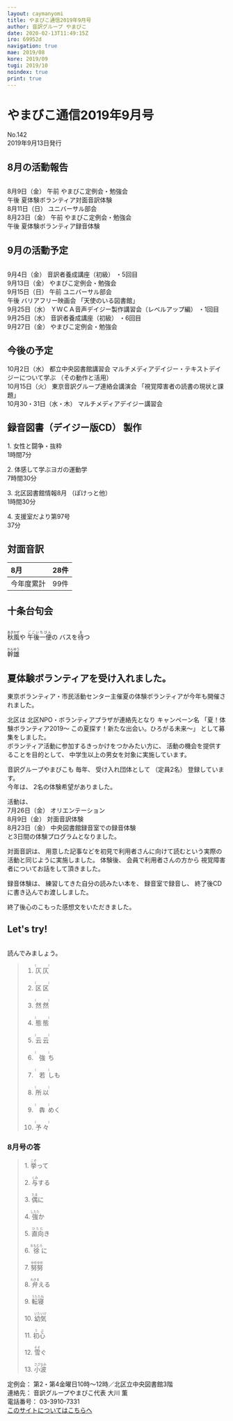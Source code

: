 ```yaml
---
layout: caymanyomi
title: やまびこ通信2019年9月号
author: 音訳グループ やまびこ
date: 2020-02-13T11:49:15Z
iro: 69952d
navigation: true
mae: 2019/08
kore: 2019/09
tugi: 2019/10
noindex: true
print: true
---
```

   

# <span data-dur="4.405" data-begin="2.050" id="xmri_0001">やまびこ通信2019年9月号</span>

<span data-dur="2.706" data-begin="6.455" id="xmri_0002">No.142</span>  
<span data-dur="4.494" data-begin="9.161" id="xmri_0003">2019年9月13日発行</span>

## <span data-dur="2.816" data-begin="17.897" id="xmri_0006">8月の活動報告</span>

<img class="migi" src="media/09/cut1.png" alt="" />


<span data-dur="2.396" data-begin="20.713" id="xmri_0007">8月9日（金）</span>
<span data-dur="1.097" data-begin="23.109" id="xmri_0008">午前</span>
<span data-dur="3.786" data-begin="24.206" id="xmri_0009">やまびこ定例会・勉強会</span>  
<span data-dur="0.967" data-begin="27.992" id="xmri_000A">午後</span>
<span data-dur="4.543" data-begin="28.959" id="xmri_000B">夏体験ボランティア対面音訳体験</span>  
<span data-dur="2.706" data-begin="33.502" id="xmri_000C">8月11日（日）</span>
<span data-dur="2.635" data-begin="36.208" id="xmri_000D">ユニバーサル部会</span>  
<span data-dur="2.87" data-begin="38.843" id="xmri_000E">8月23日（金）</span>
<span data-dur="1.098" data-begin="41.713" id="xmri_000F">午前</span>
<span data-dur="3.786" data-begin="42.811" id="xmri_0010">やまびこ定例会・勉強会</span>  
<span data-dur="0.966" data-begin="46.597" id="xmri_0011">午後</span>
<span data-dur="4.969" data-begin="47.563" id="xmri_0012">夏体験ボランティア録音体験</span>

## <span data-dur="2.619" data-begin="52.532" id="xmri_0013">9月の活動予定</span>

<img class="migi" src="media/09/cut2.png" alt="" />


<span data-dur="2.253" data-begin="55.151" id="xmri_0014">9月4日（金）</span>
<span data-dur="2.725" data-begin="57.404" id="xmri_0015">音訳者養成講座（初級）</span>
<span data-dur="2.13" data-begin="60.129" id="xmri_0016">・5回目</span>  
<span data-dur="2.561" data-begin="62.259" id="xmri_0017">9月13日（金）</span>
<span data-dur="3.787" data-begin="64.820" id="xmri_0018">やまびこ定例会・勉強会</span>  
<span data-dur="2.477" data-begin="68.607" id="xmri_0019">9月15日（日）</span>
<span data-dur="1.097" data-begin="71.084" id="xmri_001A">午前</span>
<span data-dur="2.635" data-begin="72.181" id="xmri_001B">ユニバーサル部会</span>  
<span data-dur="0.966" data-begin="74.816" id="xmri_001C">午後</span>
<span data-dur="1.992" data-begin="75.782" id="xmri_001D">バリアフリー映画会</span>
<span data-dur="2.747" data-begin="77.774" id="xmri_001E">「天使のいる図書館」</span>  
<span data-dur="2.598" data-begin="80.521" id="xmri_001F">9月25日（水）</span>
<span data-dur="5.398" data-begin="83.119" id="xmri_0020">ＹＷＣＡ音声デイジー製作講習会（レベルアップ編）</span>
<span data-dur="2.109" data-begin="88.517" id="xmri_0021">・1回目</span>  
<span data-dur="2.598" data-begin="90.626" id="xmri_0022">9月25日（水）</span>
<span data-dur="2.725" data-begin="93.224" id="xmri_0023">音訳者養成講座（初級）</span>
<span data-dur="2.126" data-begin="95.949" id="xmri_0024">・6回目</span>  
<span data-dur="2.688" data-begin="98.075" id="xmri_0025">9月27日（金）</span>
<span data-dur="4.486" data-begin="100.763" id="xmri_0026">やまびこ定例会・勉強会</span>

## <span data-dur="2.159" data-begin="105.249" id="xmri_0027">今後の予定</span>

<span data-dur="2.303" data-begin="107.408" id="xmri_0028">10月2日（水）</span>
<span data-dur="3.01" data-begin="109.711" id="xmri_0029">都立中央図書館講習会</span>
<span data-dur="3.959" data-begin="112.721" id="xmri_002A">マルチメディアデイジー・テキストデイジーについて学ぶ</span>
<span data-dur="2.938" data-begin="116.680" id="xmri_002B">（その動作と活用）</span>  
<span data-dur="2.38" data-begin="119.618" id="xmri_002C">10月15日（火）</span>
<span data-dur="3.366" data-begin="121.998" id="xmri_002D">東京音訳グループ連絡会講演会</span>
<span data-dur="4.075" data-begin="125.364" id="xmri_002E">「視覚障害者の読書の現状と課題」</span>  
<span data-dur="5.189" data-begin="129.439" id="xmri_002F">10月30・31日（水・木）</span>
<span data-dur="4.107" data-begin="134.628" id="xmri_0030">マルチメディアデイジー講習会</span>

## <span data-dur="4.319" data-begin="138.735" id="xmri_0031">録音図書（デイジー版CD） 製作</span>

<span data-dur="1.649" data-begin="143.054" id="xmri_0032"></span>
<span data-dur="0.937" data-begin="144.703" id="xmri_0033">1.</span>
<span data-dur="2.389" data-begin="145.640" id="xmri_0034">女性と闘争・抜粋</span>  
<span data-dur="2.666" data-begin="148.029" id="xmri_0035">1時間7分</span>

<span data-dur="0.732" data-begin="150.695" id="xmri_0036">2.</span>
<span data-dur="3.212" data-begin="151.427" id="xmri_0037">体感して学ぶヨガの運動学</span>  
<span data-dur="2.963" data-begin="154.639" id="xmri_0038">7時間30分</span>

<span data-dur="0.993" data-begin="157.602" id="xmri_0039">3.</span>
<span data-dur="2.702" data-begin="158.595" id="xmri_003A">北区図書館情報8月</span>
<span data-dur="1.714" data-begin="161.297" id="xmri_003B">（ぽけっと他）</span>  
<span data-dur="2.962" data-begin="163.011" id="xmri_003C">1時間30分</span>

<span data-dur="0.907" data-begin="165.973" id="xmri_003D">4.</span>
<span data-dur="3.3" data-begin="166.880" id="xmri_003E">支援室だより第97号</span>  
<span data-dur="3.288" data-begin="170.180" id="xmri_003F">37分</span>

## <span data-dur="2.067" data-begin="173.468" id="xmri_0040">対面音訳</span>

<span data-dur="1.257" data-begin="175.535" id="xmri_0041">8月</span>|<span data-dur="2.529" data-begin="176.792" id="xmri_0042">28件</span>
|:---|---:|
<span data-dur="1.785" data-begin="179.321" id="xmri_0043">今年度累計</span>|<span data-dur="3.156" data-begin="181.106" id="xmri_0044">99件</span>

## <span data-dur="2.221" data-begin="184.262" id="xmri_0045">十条台句会</span>

<img class="migi" src="media/09/cut3.png" alt="" />


<span data-dur="11.46" data-begin="186.483" id="xmri_0046"><ruby>秋風<rt>あきかぜ</rt></ruby>や
<ruby>午後一便<rt>ごごいちびん</rt></ruby>の
バスを<ruby>待<rt>ま</rt></ruby>つ</span>

<span data-dur="2.711" data-begin="197.943" id="xmri_004C" class="haigo"><ruby>幹雄<rt>かんゆう</rt></ruby></span>

## <span data-dur="4.246" data-begin="200.654" id="xmri_004D">夏体験ボランティアを受け入れました。</span>

<span data-dur="9.124" data-begin="204.900" id="xmri_004E">東京ボランティア・市民活動センター主催夏の体験ボランティアが今年も開催されました。</span>

<span data-dur="1.114" data-begin="214.024" id="xmri_004F">北区は</span>
<span data-dur="4.909" data-begin="215.138" id="xmri_0050">北区NPO・ボランティアプラザが連絡先となり</span>
<span data-dur="1.473" data-begin="220.047" id="xmri_0051">キャンペーン名</span>
<span data-dur="3.726" data-begin="221.520" id="xmri_0052">「夏！体験ボランティア2019～</span>
<span data-dur="4.04" data-begin="225.246" id="xmri_0053">この夏探す！新たな出会い。ひろがる未来～」</span>
<span data-dur="3.702" data-begin="229.286" id="xmri_0054">として募集をしました。</span>  
<span data-dur="4.352" data-begin="232.988" id="xmri_0055">ボランティア活動に参加するきっかけをつかみたい方に、</span>
<span data-dur="3.773" data-begin="237.340" id="xmri_0056">活動の機会を提供することを目的として、</span>
<span data-dur="5.284" data-begin="241.113" id="xmri_0057">中学生以上の男女を対象に実施しています。</span>

<span data-dur="2.295" data-begin="246.397" id="xmri_0058">音訳グループやまびこも</span>
<span data-dur="1.222" data-begin="248.692" id="xmri_0059">毎年、</span>
<span data-dur="1.947" data-begin="249.914" id="xmri_005A">受け入れ団体として</span>
<span data-dur="1.474" data-begin="251.861" id="xmri_005B">（定員2名）</span>
<span data-dur="2.969" data-begin="253.335" id="xmri_005C">登録しています。</span>  
<span data-dur="1.175" data-begin="256.304" id="xmri_005D">今年は、</span>
<span data-dur="4.024" data-begin="257.479" id="xmri_005E">2名の体験希望がありました。</span>

<span data-dur="1.788" data-begin="261.503" id="xmri_005F">活動は、</span>  
<span data-dur="2.842" data-begin="263.291" id="xmri_0060">7月26日（金）</span>
<span data-dur="2.15" data-begin="266.133" id="xmri_0061">オリエンテーション</span>  
<span data-dur="2.397" data-begin="268.283" id="xmri_0062">8月9日（金）</span>
<span data-dur="2.497" data-begin="270.680" id="xmri_0063">対面音訳体験</span>  
<span data-dur="2.87" data-begin="273.177" id="xmri_0064">8月23日（金）</span>
<span data-dur="4.437" data-begin="276.047" id="xmri_0065">中央図書館録音室での録音体験</span>  
<span data-dur="4.688" data-begin="280.484" id="xmri_0066">と3日間の体験プログラムとなりました。</span>

<span data-dur="1.72" data-begin="285.172" id="xmri_0067">対面音訳は、</span>
<span data-dur="9.603" data-begin="286.892" id="xmri_0068">用意した記事などを初見で利用者さんに向けて読むという実際の活動と同じように実施しました。</span>
<span data-dur="1.288" data-begin="296.495" id="xmri_0069">体験後、</span>
<span data-dur="3.195" data-begin="297.783" id="xmri_006A">会員で利用者さんの方から</span>
<span data-dur="5.465" data-begin="300.978" id="xmri_006B">視覚障害者についてお話をして頂きました。</span>

<span data-dur="1.819" data-begin="306.443" id="xmri_006C">録音体験は、</span>
<span data-dur="3.129" data-begin="308.262" id="xmri_006D">練習してきた自分の読みたい本を、</span>
<span data-dur="2.256" data-begin="311.391" id="xmri_006E">録音室で録音し、</span>
<span data-dur="5.2" data-begin="313.647" id="xmri_006F">終了後CDに書き込んでお渡ししました。</span>

<span data-dur="5.831" data-begin="318.847" id="xmri_0070">終了後心のこもった感想文をいただきました。</span>

## <span data-dur="1.901" data-begin="324.678" id="xmri_0071">Let's try!</span>

<img class="migi" src="media/09/cut4.png" alt="" />


<span data-dur="2.965" data-begin="326.579" id="xmri_0072">読んでみましょう。</span>
<span data-dur="4.063" data-begin="329.544" id="xmri_0073"></span>

<blockquote markdown="1"> 
 

1. <ruby>仄仄<rt>(　　　　)</rt></ruby>

2. <ruby>区区<rt>(　　　　)</rt></ruby>

3. <ruby>然然<rt>(　　　　)</rt></ruby>

4. <ruby>態態<rt>(　　　　)</rt></ruby>

5. <ruby>云云<rt>(　　　　)</rt></ruby>

6. <ruby>強<rt>(　　　　)</rt></ruby>ち

7. <ruby>若<rt>(　　　　)</rt></ruby>しも

8. <ruby>所以<rt>(　　　　)</rt></ruby>

9. <ruby>犇<rt>(　　　　)</rt></ruby>めく

10. <ruby>予々<rt>(　　　　)</rt></ruby>

 

</blockquote>
 

 

### <span data-dur="2.482" data-begin="333.607" id="xmri_0074">8月号の答</span>

<blockquote markdown="1"> 

<span data-dur="0.937" data-begin="336.089" id="xmri_0075">1.</span>
<span data-dur="1.591" data-begin="337.026" id="xmri_0076"><ruby>挙<rt>こぞ</rt></ruby>って</span>

<span data-dur="0.732" data-begin="338.617" id="xmri_0077">2.</span>
<span data-dur="1.605" data-begin="339.349" id="xmri_0078"><ruby>与<rt>くみ</rt></ruby>する</span>

<span data-dur="0.993" data-begin="340.954" id="xmri_0079">3.</span>
<span data-dur="1.482" data-begin="341.947" id="xmri_007A"><ruby>偶<rt>たま</rt></ruby>に</span>

<span data-dur="0.907" data-begin="343.429" id="xmri_007B">4.</span>
<span data-dur="1.696" data-begin="344.336" id="xmri_007C"><ruby>強<rt>したた</rt></ruby>か</span>

<span data-dur="0.792" data-begin="346.032" id="xmri_007D">5.</span>
<span data-dur="1.692" data-begin="346.824" id="xmri_007E"><ruby>直向<rt>ひたむ</rt></ruby>き</span>

<span data-dur="0.993" data-begin="348.516" id="xmri_007F">6.</span>
<span data-dur="1.752" data-begin="349.509" id="xmri_0080"><ruby>徐<rt>おもむろ</rt></ruby>に</span>

<span data-dur="0.851" data-begin="351.261" id="xmri_0081">7.</span>
<span data-dur="1.784" data-begin="352.112" id="xmri_0082"><ruby>努努<rt>ゆめゆめ</rt></ruby></span>

<span data-dur="0.964" data-begin="353.896" id="xmri_0083">8.</span>
<span data-dur="1.742" data-begin="354.860" id="xmri_0084"><ruby>弁<rt>わきま</rt></ruby>える</span>

<span data-dur="0.844" data-begin="356.602" id="xmri_0085">9.</span>
<span data-dur="1.565" data-begin="357.446" id="xmri_0086"><ruby>転寝<rt>うたたね</rt></ruby></span>

<span data-dur="0.884" data-begin="359.011" id="xmri_0087">10.</span>
<span data-dur="1.656" data-begin="359.895" id="xmri_0088"><ruby>幼気<rt>いたいけ</rt></ruby></span>

<span data-dur="1.277" data-begin="361.551" id="xmri_0089">11.</span>
<span data-dur="1.306" data-begin="362.828" id="xmri_008A"><ruby>初心<rt>うぶ</rt></ruby></span>

<span data-dur="1.095" data-begin="364.134" id="xmri_008B">12.</span>
<span data-dur="1.555" data-begin="365.229" id="xmri_008C"><ruby>雪<rt>そそ</rt></ruby>ぐ</span>

<span data-dur="1.199" data-begin="366.784" id="xmri_008D">13.</span>
<span data-dur="2.785" data-begin="367.983" id="xmri_008E"><ruby>小波<rt>さざなみ</rt></ruby></span>

</blockquote>

<span data-dur="1.273" data-begin="370.768" id="xmri_008F">定例会：</span>
<span data-dur="6.582" data-begin="372.041" id="xmri_0090">第2・第4金曜日10時～12時／北区立中央図書館3階</span>  
<span data-dur="1.447" data-begin="378.623" id="xmri_0091">連絡先：</span>
<span data-dur="4.374" data-begin="380.070" id="xmri_0092">音訳グループやまびこ代表 大川 薫</span>  
<span data-dur="1.627" data-begin="384.444" id="xmri_0093">電話番号：</span>
<span data-dur="4.069" data-begin="386.071" id="xmri_0094">03-3910-7331</span>  
<span data-dur="2.525" data-begin="390.140" id="xmri_0095"><a href="mailto:ymbk2016ml@gmail.com?Subject=やまびこウェブサイトについて" data-dur="2.282" data-begin="392.665" id="xmri_0096">このサイトについてはこちらへ</a></span>
<span data-dur="6.436" data-begin="394.947" id="xmri_0097"></span>

 <span data-dur="1.15" data-begin="401.383" id="xmri_0098"></span>

